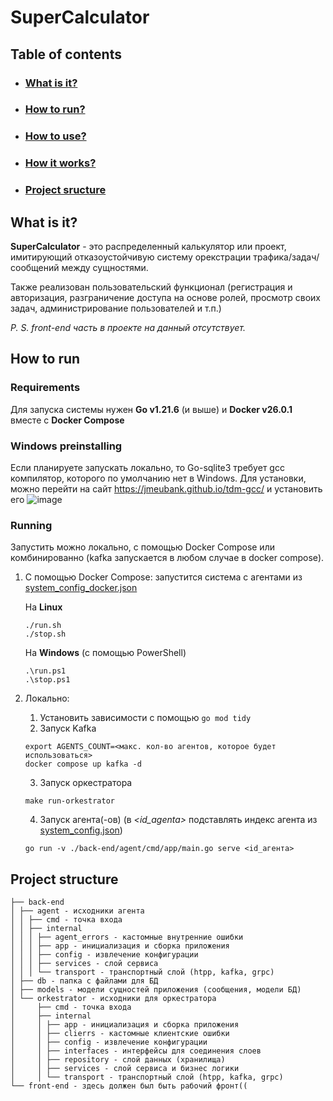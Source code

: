 # SuperCalculator

## Table of contents

- ### [What is it?](#what-is-it)
- ### [How to run?](#how-to-run)
- ### [How to use?](docs%2Fusage.md#how-to-use)
- ### [How it works?](docs%2FhowItWorks.md)
- ### [Project sructure](#project-structure)

## What is it?

**SuperCalculator** - это распределенный калькулятор или проект, имитирующий отказоустойчивую
систему орекстрации трафика/задач/сообщений между сущностями. 

Также реализован пользовательский функционал (регистрация и авторизация, разграничение доступа на основе ролей, просмотр своих задач, администрирование пользователей и т.п.)

_P. S. front-end часть в проекте на данный отсутствует._

## How to run

### Requirements
Для запуска системы нужен **Go v1.21.6** (и выше) и **Docker v26.0.1** вместе с **Docker Compose**

### Windows preinstalling

Если планируете запускать локально, то Go-sqlite3 требует gcc компилятор, которого по умолчанию нет в Windows. Для установки, можно перейти на сайт https://jmeubank.github.io/tdm-gcc/ и установить его
![image](https://github.com/Conty111/SuperCalculator/assets/90860829/5fed60e6-442f-4ec7-aafb-5360ba3e3e50)

### Running
Запустить можно локально, с помощью Docker Compose или комбинированно (kafka запускается в любом случае в docker compose).

1. С помощью Docker Compose: запустится система с агентами из [system_config_docker.json](system_config_docker.json)

   На **Linux**
    ```
    ./run.sh
    ./stop.sh
    ```
    На **Windows** (с помощью PowerShell)
    ```
    .\run.ps1
    .\stop.ps1
    ```
2. Локально:
   1. Установить зависимости с помощью ```go mod tidy```
   2. Запуск Kafka
   ```
   export AGENTS_COUNT=<макс. кол-во агентов, которое будет использоваться>
   docker compose up kafka -d
   ```
   3. Запуск оркестратора
   ```
   make run-orkestrator
   ```
   4. Запуск агента(-ов) (в _<id_agenta>_ подставлять индекс агента из [system_config.json](system_config.json))
   ```
   go run -v ./back-end/agent/cmd/app/main.go serve <id_агента>
   ```




## Project structure

```
├── back-end
│ ├── agent - исходники агента
│ │ ├── cmd - точка входа
│ │ ├── internal
│ │ │ ├── agent_errors - кастомные внутренние ошибки
│ │ │ ├── app - инициализация и сборка приложения
│ │ │ ├── config - извлечение конфигурации
│ │ │ ├── services - слой сервиса
│ │ │ └── transport - транспортный слой (htpp, kafka, grpc)
│ ├── db - папка с файлами для БД
│ ├── models - модели сущностей приложения (сообщения, модели БД)
│ └── orkestrator - исходники для оркестратора
│     ├── cmd - точка входа
│     ├── internal
│     │ ├── app - инициализация и сборка приложения
│     │ ├── clierrs - кастомные клиентские ошибки
│     │ ├── config - извлечение конфигурации
│     │ ├── interfaces - интерфейсы для соединения слоев
│     │ ├── repository - слой данных (хранилища)
│     │ ├── services - слой сервиса и бизнес логики
│     │ └── transport - транспортный слой (htpp, kafka, grpc)
└── front-end - здесь должен был быть рабочий фронт((
```